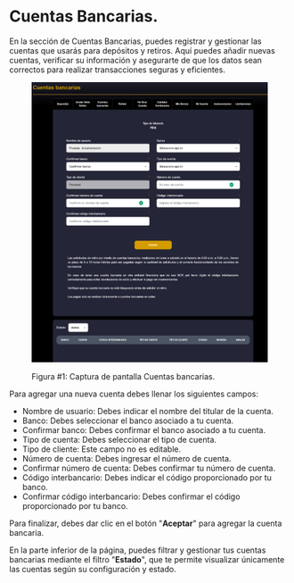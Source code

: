 # Cuentas Bancarias.

En la sección de Cuentas Bancarias, puedes registrar y gestionar las cuentas que usarás para depósitos y retiros. Aquí puedes añadir nuevas cuentas, verificar su información y asegurarte de que los datos sean correctos para realizar transacciones seguras y eficientes.

<figure><img src=".gitbook/assets/image (29).png" alt=""><figcaption><p>Figura #1: Captura de pantalla Cuentas bancarias.</p></figcaption></figure>

Para agregar una nueva cuenta debes llenar los siguientes campos:

* Nombre de usuario: Debes indicar el nombre del titular de la cuenta.
* Banco: Debes seleccionar el banco asociado a tu cuenta.
* Confirmar banco: Debes confirmar el banco asociado a tu cuenta.
* Tipo de cuenta: Debes seleccionar el tipo de cuenta.
* Tipo de cliente: Este campo no es editable.
* Número de cuenta: Debes ingresar el número de cuenta.
* Confirmar número de cuenta: Debes confirmar tu número de cuenta.
* Código interbancario: Debes indicar el código proporcionado por tu banco.
* Confirmar código interbancario: Debes confirmar el código proporcionado por tu banco.

Para finalizar, debes dar clic en el botón "**Aceptar**" para agregar la cuenta bancaria.

En la parte inferior de la página, puedes filtrar y gestionar tus cuentas bancarias mediante el filtro "**Estado**", que te permite visualizar únicamente las cuentas según su configuración y estado.

